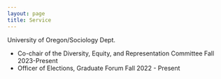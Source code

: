 ```yaml
---
layout: page
title: Service
---
```

University of Oregon/Sociology Dept.
- Co-chair of the Diversity, Equity, and Representation Committee
  Fall 2023-Present
- Officer of Elections, Graduate Forum
  Fall 2022 - Present

 

